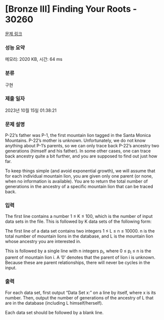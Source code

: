 # [Bronze III] Finding Your Roots - 30260 

[문제 링크](https://www.acmicpc.net/problem/30260) 

### 성능 요약

메모리: 2020 KB, 시간: 64 ms

### 분류

구현

### 제출 일자

2023년 10월 15일 01:38:21

### 문제 설명

<p>P-22’s father was P-1, the first mountain lion tagged in the Santa Monica Mountains. P-22’s mother is unknown. Unfortunately, we do not know anything about P-1’s parents, so we can only trace back P-22’s ancestry two generations (himself and his father). In some other cases, one can trace back ancestry quite a bit further, and you are supposed to find out just how far.</p>

<p>To keep things simple (and avoid exponential growth), we will assume that for each individual mountain lion, you are given only one parent (or none, when no information is available). You are to return the total number of generations in the ancestry of a specific mountain lion that can be traced back.</p>

### 입력 

 <p>The first line contains a number 1 ≤ K ≤ 100, which is the number of input data sets in the file. This is followed by K data sets of the following form:</p>

<p>The first line of a data set contains two integers 1 ≤ L ≤ n ≤ 10000. n is the total number of mountain lions in the database, and L is the mountain lion whose ancestry you are interested in.</p>

<p>This is followed by a single line with n integers p<sub>i</sub>, where 0 ≤ p<sub>i</sub> ≤ n is the parent of mountain lion i. A ’0’ denotes that the parent of lion i is unknown. Because these are parent relationships, there will never be cycles in the input.</p>

### 출력 

 <p>For each data set, first output “Data Set x:” on a line by itself, where x is its number. Then, output the number of generations of the ancestry of L that are in the database (including L himself/herself).</p>

<p>Each data set should be followed by a blank line.</p>

